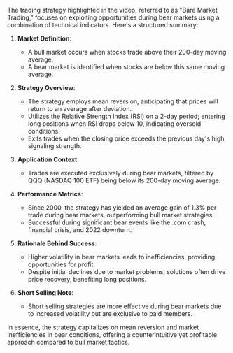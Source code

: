 The trading strategy highlighted in the video, referred to as "Bare Market Trading," focuses on exploiting opportunities during bear markets using a combination of technical indicators. Here's a structured summary:

1. **Market Definition**:
   - A bull market occurs when stocks trade above their 200-day moving average.
   - A bear market is identified when stocks are below this same moving average.

2. **Strategy Overview**:
   - The strategy employs mean reversion, anticipating that prices will return to an average after deviation.
   - Utilizes the Relative Strength Index (RSI) on a 2-day period; entering long positions when RSI drops below 10, indicating oversold conditions.
   - Exits trades when the closing price exceeds the previous day's high, signaling strength.

3. **Application Context**:
   - Trades are executed exclusively during bear markets, filtered by QQQ (NASDAQ 100 ETF) being below its 200-day moving average.

4. **Performance Metrics**:
   - Since 2000, the strategy has yielded an average gain of 1.3% per trade during bear markets, outperforming bull market strategies.
   - Successful during significant bear events like the .com crash, financial crisis, and 2022 downturn.

5. **Rationale Behind Success**:
   - Higher volatility in bear markets leads to inefficiencies, providing opportunities for profit.
   - Despite initial declines due to market problems, solutions often drive price recovery, benefiting long positions.

6. **Short Selling Note**:
   - Short selling strategies are more effective during bear markets due to increased volatility but are exclusive to paid members.

In essence, the strategy capitalizes on mean reversion and market inefficiencies in bear conditions, offering a counterintuitive yet profitable approach compared to bull market tactics.

